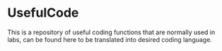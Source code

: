 # UsefulCode
This is a repository of useful coding functions that are normally used in labs, can be found here to be translated into desired coding language.
